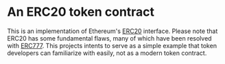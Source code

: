 # An ERC20 token contract

This is an implementation of Ethereum's [ERC20](https://eips.ethereum.org/EIPS/eip-20) interface.
Please note that ERC20 has some fundamental flaws, many of which have been resolved with [ERC777](https://eips.ethereum.org/EIPS/eip-777).
This projects intents to serve as a simple example that token developers can familiarize with easily, not as a modern token contract.
